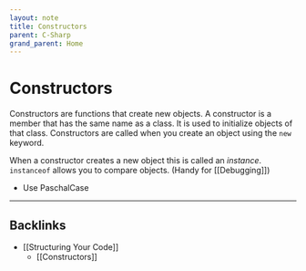 ```yaml
---
layout: note
title: Constructors
parent: C-Sharp
grand_parent: Home
---
```


# Constructors

Constructors are functions that create new objects. A constructor is a member that has the same name as a class. It is used to initialize objects of that class. Constructors are called when you create an object using the `new` keyword.

When a constructor creates a new object this is called an _instance_. `instanceof` allows you to compare objects. (Handy for [[Debugging]])

- Use PaschalCase

---
## Backlinks
* [[Structuring Your Code]]
	* [[Constructors]]


